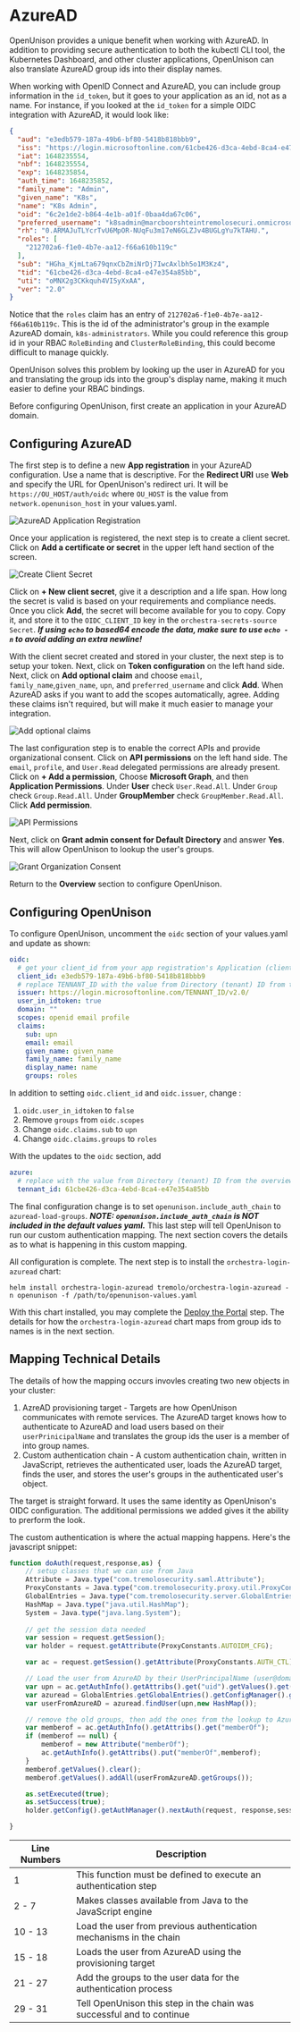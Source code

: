# AzureAD

OpenUnison provides a unique benefit when working with AzureAD.  In addition to providing secure authentication to both the kubectl CLI tool, the Kubernetes Dashboard, and other cluster applications, OpenUnison can also translate AzureAD group ids into their display names.

When working with OpenID Connect and AzureAD, you can include group information in the `id_token`, but it goes to your application as an id, not as a name.  For instance, if you looked at the `id_token` for a simple OIDC integration with AzureAD, it would look like:

```json
{
  "aud": "e3edb579-187a-49b6-bf80-5418b818bbb9",
  "iss": "https://login.microsoftonline.com/61cbe426-d3ca-4ebd-8ca4-e47e354a85bb/v2.0",
  "iat": 1648235554,
  "nbf": 1648235554,
  "exp": 1648235854,
  "auth_time": 1648235852,
  "family_name": "Admin",
  "given_name": "K8s",
  "name": "K8s Admin",
  "oid": "6c2e1de2-b864-4e1b-a01f-0baa4da67c06",
  "preferred_username": "k8sadmin@marcboorshteintremolosecuri.onmicrosoft.com",
  "rh": "0.ARMAJuTLYcrTvU6MpOR-NUqFu3m17eN6GLZJv4BUGLgYu7kTAHU.",
  "roles": [
    "212702a6-f1e0-4b7e-aa12-f66a610b119c"
  ],
  "sub": "HGha_KjmLta679qnxCbZmiNrDj7IwcAxlbh5o1M3Kz4",
  "tid": "61cbe426-d3ca-4ebd-8ca4-e47e354a85bb",
  "uti": "oMNX2g3CKkquh4VI5yXxAA",
  "ver": "2.0"
}
```

Notice that the `roles` claim has an entry of `212702a6-f1e0-4b7e-aa12-f66a610b119c`.  This is the id of the administrator's group in the example AzureAD domain, `k8s-administrators`.  While you could reference this group id in your RBAC `RoleBinding` and `ClusterRoleBinding`, this could become difficult to manage quickly.  

OpenUnison solves this problem by looking up the user in AzureAD for you and translating the group ids into the group's display name, making it much easier to define your RBAC bindings.  

Before configuring OpenUnison, first create an application in your AzureAD domain.

## Configuring AzureAD

The first step is to define a new **App registration** in your AzureAD configuration.  Use a name that is descriptive. For the **Redirect URI** use **Web** and specify the URL for OpenUnison's redirect uri.  It will be `https://OU_HOST/auth/oidc` where `OU_HOST` is the value from `network.openunison_host` in your values.yaml.

![AzureAD Application Registration](../../../assets/images/identity-providers/azuread/1.png)

Once your application is registered, the next step is to create a client secret.  Click on **Add a certificate or secret** in the upper left hand section of the screen.

![Create Client Secret](../../../assets/images/identity-providers/azuread/2.png)

Click on **+ New client secret**, give it a description and a life span.  How long the secret is valid is based on your requirements and compliance needs.  Once you click **Add**, the secret will become available for you to copy.  Copy it, and store it to the `OIDC_CLIENT_ID` key in the `orchestra-secrets-source` `Secret`.  ***If using `echo` to based64 encode the data, make sure to use `echo -n` to avoid adding an extra newline!***

With the client secret created and stored in your cluster, the next step is to setup your token.  Next, click on **Token configuration** on the left hand side.  Next, click on **Add optional claim** and choose `email`, `family_name`,`given_name`, `upn`, and `preferred_username` and click **Add**.  When AzureAD asks if you want to add the scopes automatically, agree.  Adding these claims isn't required, but will make it much easier to manage your integration.

![Add optional claims](../../../assets/images/identity-providers/azuread/3.png)

The last configuration step is to enable the correct APIs and provide organizational consent.  Click on **API permissions** on the left hand side.  The `email`, `profile`, and `User.Read` delegated permissions are already present.  Click on **+ Add a permission**, Choose **Microsoft Graph**, and then **Application Permissions**.  Under **User** check `User.Read.All`.  Under `Group` check `Group.Read.All`.  Under **GroupMember** check `GroupMember.Read.All`.  Click **Add permission**.

![API Permissions](../../../assets/images/identity-providers/azuread/4.png)

Next, click on **Grant admin consent for Default Directory** and answer **Yes**.  This will allow OpenUnison to lookup the user's groups.  

![Grant Organization Consent](../../../assets/images/identity-providers/azuread/4.png)

Return to the **Overview** section to configure OpenUnison.

## Configuring OpenUnison

To configure OpenUnison, uncomment the `oidc` section of your values.yaml and update as shown:

```yaml
oidc:
  # get your client_id from your app registration's Application (client) ID
  client_id: e3edb579-187a-49b6-bf80-5418b818bbb9
  # replace TENNANT_ID with the value from Directory (tenant) ID from the overview screen of your app registration
  issuer: https://login.microsoftonline.com/TENNANT_ID/v2.0/
  user_in_idtoken: true
  domain: ""
  scopes: openid email profile
  claims:
    sub: upn
    email: email
    given_name: given_name
    family_name: family_name
    display_name: name
    groups: roles
```

In addition to setting `oidc.client_id` and `oidc.issuer`, change :

1. `oidc.user_in_idtoken` to `false`
2. Remove `groups` from `oidc.scopes`
3. Change `oidc.claims.sub` to `upn`
4. Change `oidc.claims.groups` to `roles`

With the updates to the `oidc` section, add 

```yaml
azure:
  # replace with the value from Directory (tenant) ID from the overview screen of your app registration
  tennant_id: 61cbe426-d3ca-4ebd-8ca4-e47e354a85bb
```

The final configuration change is to set `openunison.include_auth_chain` to `azuread-load-groups`.  ***NOTE: `openunison.include_auth_chain` is NOT included in the default values yaml.*** This last step will tell OpenUnison to run our custom authentication mapping.  The next section covers the details as to what is happening in this custom mapping.

All configuration is complete.  The next step is to install the `orchestra-login-azuread` chart:

```
helm install orchestra-login-azuread tremolo/orchestra-login-azuread -n openunison -f /path/to/openunison-values.yaml
```

With this chart installed, you may complete the [Deploy the Portal](../../deployauth#deploy-the-portal) step.  The details for how the `orchestra-login-azuread` chart maps from group ids to names is in the next section.

## Mapping Technical Details

The details of how the mapping occurs invovles creating two new objects in your cluster:

1. AzreAD provisioning target - Targets are how OpenUnison communicates with remote services.  The AzureAD target knows how to authenticate to AzureAD and load users based on their `userPrinicipalName` and translates the group ids the user is a member of into group names.
2. Custom authentication chain - A custom authentication chain, written in JavaScript, retrieves the authenticated user, loads the AzureAD target, finds the user, and stores the user's groups in the authenticated user's object.

The target is straight forward.  It uses the same identity as OpenUnison's OIDC configuration.  The additional permissions we added gives it the ability to prerform the look.

The custom authentication is where the actual mapping happens.  Here's the javascript snippet:

```javascript linenums="1"
function doAuth(request,response,as) {
    // setup classes that we can use from Java
    Attribute = Java.type("com.tremolosecurity.saml.Attribute");
    ProxyConstants = Java.type("com.tremolosecurity.proxy.util.ProxyConstants");
    GlobalEntries = Java.type("com.tremolosecurity.server.GlobalEntries");
    HashMap = Java.type("java.util.HashMap");
    System = Java.type("java.lang.System");
    
    // get the session data needed
    var session = request.getSession();
    var holder = request.getAttribute(ProxyConstants.AUTOIDM_CFG);

    var ac = request.getSession().getAttribute(ProxyConstants.AUTH_CTL);

    // Load the user from AzureAD by their UserPrincipalName (user@domain)
    var upn = ac.getAuthInfo().getAttribs().get("uid").getValues().get(0);
    var azuread = GlobalEntries.getGlobalEntries().getConfigManager().getProvisioningEngine().getTarget("azuread");
    var userFromAzureAD = azuread.findUser(upn,new HashMap());

    // remove the old groups, then add the ones from the lookup to AzureAD
    var memberof = ac.getAuthInfo().getAttribs().get("memberOf");
    if (memberof == null) {
        memberof = new Attribute("memberOf");
        ac.getAuthInfo().getAttribs().put("memberOf",memberof);
    }
    memberof.getValues().clear();
    memberof.getValues().addAll(userFromAzureAD.getGroups());

    as.setExecuted(true);
    as.setSuccess(true);
    holder.getConfig().getAuthManager().nextAuth(request, response,session,false);

}
```

| Line Numbers | Description |
| ------------ | ----------- |
| 1 | This function must be defined to execute an authentication step |
| 2 - 7 | Makes classes available from Java to the JavaScript engine |
| 10 - 13 | Load the user from previous authentication mechanisms in the chain |
| 15 - 18 | Loads the user from AzureAD using the provisioning target |
| 21 - 27 | Add the groups to the user data for the authentication process |
| 29 - 31 | Tell OpenUnison this step in the chain was successful and to continue |